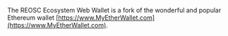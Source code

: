 The REOSC Ecosystem Web Wallet is a fork of the wonderful and popular Ethereum wallet [https://www.MyEtherWallet.com](https://www.MyEtherWallet.com).
